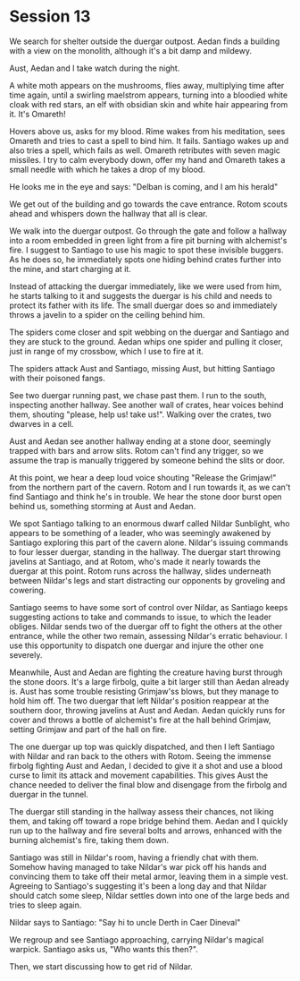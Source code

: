 # Session 13
We search for shelter outside the duergar outpost. Aedan finds a building with a view on the monolith, although it's a bit damp and mildewy.

Aust, Aedan and I take watch during the night.

A white moth appears on the mushrooms, flies away, multiplying time after time again, until a swirling maelstrom appears, turning into a bloodied white cloak with red stars, an elf with obsidian skin and white hair appearing from it. It's Omareth!

Hovers above us, asks for my blood. Rime wakes from his meditation, sees Omareth and tries to cast a spell to bind him. It fails. Santiago wakes up and also tries a spell, which fails as well. Omareth retributes with seven magic missiles. I try to calm everybody down, offer my hand and Omareth takes a small needle with which he takes a drop of my blood.

He looks me in the eye and says:
"Delban is coming, and I am his herald"

We get out of the building and go towards the cave entrance. Rotom scouts ahead and whispers down the hallway that all is clear.

We walk into the duergar outpost. Go through the gate and follow a hallway into a room embedded in green light from a fire pit burning with alchemist's fire. I suggest to Santiago to use his magic to spot these invisible buggers. As he does so, he immediately spots one hiding behind crates further into the mine, and start charging at it.

Instead of attacking the duergar immediately, like we were used from him, he starts talking to it and suggests the duergar is his child and needs to protect its father with its life. The small duergar does so and immediately throws a javelin to a spider on the ceiling behind him.

The spiders come closer and spit webbing on the duergar and Santiago and they are stuck to the ground. Aedan whips one spider and pulling it closer, just in range of my crossbow, which I use to fire at it.

The spiders attack Aust and Santiago, missing Aust, but hitting Santiago with their poisoned fangs.

See two duergar running past, we chase past them. I run to the south, inspecting another hallway. See another wall of crates, hear voices behind them, shouting "please, help us! take us!". Walking over the crates, two dwarves in a cell.

Aust and Aedan see another hallway ending at a stone door, seemingly trapped with bars and arrow slits. Rotom can't find any trigger, so we assume the trap is manually triggered by someone behind the slits or door.

At this point, we hear a deep loud voice shouting "Release the Grimjaw!" from the northern part of the cavern. Rotom and I run towards it, as we can't find Santiago and think he's in trouble. We hear the stone door burst open behind us, something storming at Aust and Aedan.

We spot Santiago talking to an enormous dwarf called Nildar Sunblight, who appears to be something of a leader, who was seemingly awakened by Santiago exploring this part of the cavern alone. Nildar's issuing commands to four lesser duergar, standing in the hallway. The duergar start throwing javelins at Santiago, and at Rotom, who's made it nearly towards the duergar at this point. Rotom runs across the hallway, slides underneath between Nildar's legs and start distracting our opponents by groveling and cowering.

Santiago seems to have some sort of control over Nildar, as Santiago keeps suggesting actions to take and commands to issue, to which the leader obliges. Nildar sends two of the duergar off to fight the others at the other entrance, while the other two remain, assessing Nildar's erratic behaviour. I use this opportunity to dispatch one duergar and injure the other one severely.

Meanwhile, Aust and Aedan are fighting the creature having burst through the stone doors. It's a large firbolg, quite a bit larger still than Aedan already is. Aust has some trouble resisting Grimjaw'ss blows, but they manage to hold him off. The two duergar that left Nildar's position reappear at the southern door, throwing javelins at Aust and Aedan. Aedan quickly runs for cover and throws a bottle of alchemist's fire at the hall behind Grimjaw, setting Grimjaw and part of the hall on fire.

The one duergar up top was quickly dispatched, and then I left Santiago with Nildar and ran back to the others with Rotom. Seeing the immense firbolg fighting Aust and Aedan, I decided to give it a shot and use a blood curse to limit its attack and movement capabilities. This gives Aust the chance needed to deliver the final blow and disengage from the firbolg and duergar in the tunnel.

The duergar still standing in the hallway assess their chances, not liking them, and taking off toward a rope bridge behind them. Aedan and I quickly run up to the hallway and fire several bolts and arrows, enhanced with the burning alchemist's fire, taking them down.

Santiago was still in Nildar's room, having a friendly chat with them. Somehow having managed to take Nildar's war pick off his hands and convincing them to take off their metal armor, leaving them in a simple vest. Agreeing to Santiago's suggesting it's been a long day and that Nildar should catch some sleep, Nildar settles down into one of the large beds and tries to sleep again.

Nildar says to Santiago: "Say hi to uncle Derth in Caer Dineval"

We regroup and see Santiago approaching, carrying Nildar's magical warpick. Santiago asks us, "Who wants this then?".

Then, we start discussing how to get rid of Nildar.